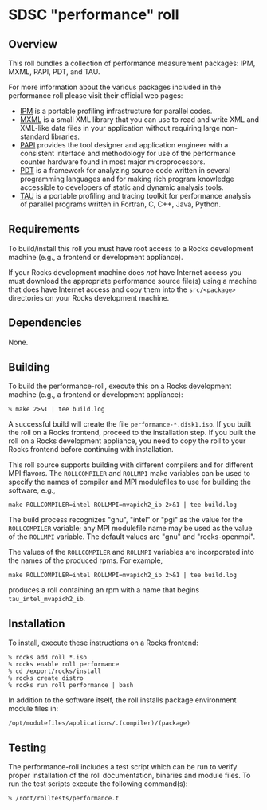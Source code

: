# SDSC "performance" roll

## Overview

This roll bundles a collection of performance measurement packages: IPM,
MXML, PAPI, PDT, and TAU.

For more information about the various packages included in the performance roll please visit their official web pages:

- <a href="http://ipm-hpc.sourceforge.net" target="_blank">IPM</a> is a portable
profiling infrastructure for parallel codes.
- <a href="http://www.minixml.org/" target="_blank">MXML</a> is a small XML
library that you can use to read and write XML and XML-like data files in your
application without requiring large non-standard libraries.
- <a href="http://icl.cs.utk.edu/papi/" target="_blank">PAPI</a> provides the
tool designer and application engineer with a consistent interface and
methodology for use of the performance counter hardware found in most major
microprocessors.
- <a href="http://www.cs.uoregon.edu/research/pdt/home.php"
target="_blank">PDT</a> is a framework for analyzing source code written in
several programming languages and for making rich program knowledge accessible
to developers of static and dynamic analysis tools.
- <a href="http://www.cs.uoregon.edu/research/tau/home.php"
target="_blank">TAU</a> is a portable profiling and tracing toolkit for
performance analysis of parallel programs written in Fortran, C, C++, Java,
Python.


## Requirements

To build/install this roll you must have root access to a Rocks development
machine (e.g., a frontend or development appliance).

If your Rocks development machine does *not* have Internet access you must
download the appropriate performance source file(s) using a machine that does
have Internet access and copy them into the `src/<package>` directories on your
Rocks development machine.


## Dependencies

None.


## Building

To build the performance-roll, execute this on a Rocks development
machine (e.g., a frontend or development appliance):

```shell
% make 2>&1 | tee build.log
```

A successful build will create the file `performance-*.disk1.iso`.  If you built the
roll on a Rocks frontend, proceed to the installation step. If you built the
roll on a Rocks development appliance, you need to copy the roll to your Rocks
frontend before continuing with installation.

This roll source supports building with different compilers and for different
MPI flavors.  The `ROLLCOMPILER` and `ROLLMPI` make variables can be used to
specify the names of compiler and MPI modulefiles to use for building the
software, e.g.,

```shell
make ROLLCOMPILER=intel ROLLMPI=mvapich2_ib 2>&1 | tee build.log
```

The build process recognizes "gnu", "intel" or "pgi" as the value for the
`ROLLCOMPILER` variable; any MPI modulefile name may be used as the value of
the `ROLLMPI` variable.  The default values are "gnu" and "rocks-openmpi".

The values of the `ROLLCOMPILER` and `ROLLMPI` variables are incorporated into
the names of the produced rpms.  For example,

```shell
make ROLLCOMPILER=intel ROLLMPI=mvapich2_ib 2>&1 | tee build.log
```

produces a roll containing an rpm with a name that begins
`tau_intel_mvapich2_ib`.


## Installation

To install, execute these instructions on a Rocks frontend:

```shell
% rocks add roll *.iso
% rocks enable roll performance
% cd /export/rocks/install
% rocks create distro
% rocks run roll performance | bash
```

In addition to the software itself, the roll installs package environment
module files in:

```shell
/opt/modulefiles/applications/.(compiler)/(package)
```


## Testing

The performance-roll includes a test script which can be run to verify proper
installation of the roll documentation, binaries and module files. To
run the test scripts execute the following command(s):

```shell
% /root/rolltests/performance.t 
```

